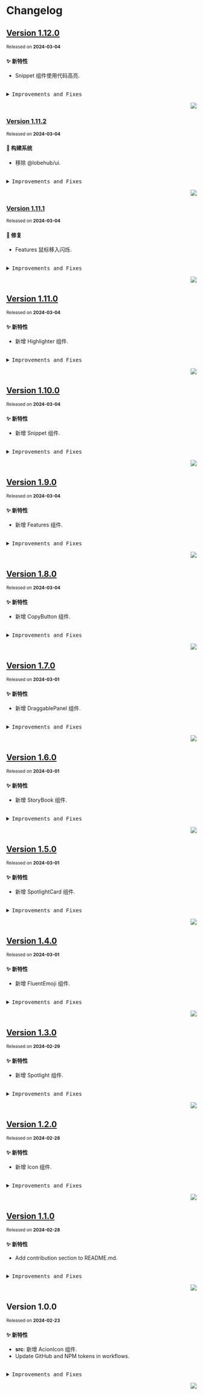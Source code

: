 # Changelog

## [Version&nbsp;1.12.0](https://github.com/datoou/components/compare/v1.11.2...v1.12.0)

<sup>Released on **2024-03-04**</sup>

#### ✨ 新特性

- Snippet 组件使用代码高亮.

<br/>

<details>
<summary><kbd>Improvements and Fixes</kbd></summary>

#### What's improved

- Snippet 组件使用代码高亮 ([85efbfe](https://github.com/datoou/components/commit/85efbfe))

</details>

<div align="right">

[![](https://img.shields.io/badge/-BACK_TO_TOP-151515?style=flat-square)](#readme-top)

</div>

### [Version&nbsp;1.11.2](https://github.com/datoou/components/compare/v1.11.1...v1.11.2)

<sup>Released on **2024-03-04**</sup>

#### 👷 构建系统

- 移除 @lobehub/ui.

<br/>

<details>
<summary><kbd>Improvements and Fixes</kbd></summary>

#### Build system

- 移除 @lobehub/ui ([1e5d541](https://github.com/datoou/components/commit/1e5d541))

</details>

<div align="right">

[![](https://img.shields.io/badge/-BACK_TO_TOP-151515?style=flat-square)](#readme-top)

</div>

### [Version&nbsp;1.11.1](https://github.com/datoou/components/compare/v1.11.0...v1.11.1)

<sup>Released on **2024-03-04**</sup>

#### 🐛 修复

- Features 鼠标移入闪烁.

<br/>

<details>
<summary><kbd>Improvements and Fixes</kbd></summary>

#### What's fixed

- Features 鼠标移入闪烁 ([74b0fb6](https://github.com/datoou/components/commit/74b0fb6))

</details>

<div align="right">

[![](https://img.shields.io/badge/-BACK_TO_TOP-151515?style=flat-square)](#readme-top)

</div>

## [Version&nbsp;1.11.0](https://github.com/datoou/components/compare/v1.10.0...v1.11.0)

<sup>Released on **2024-03-04**</sup>

#### ✨ 新特性

- 新增 Highlighter 组件.

<br/>

<details>
<summary><kbd>Improvements and Fixes</kbd></summary>

#### What's improved

- 新增 Highlighter 组件 ([8bb2fe8](https://github.com/datoou/components/commit/8bb2fe8))

</details>

<div align="right">

[![](https://img.shields.io/badge/-BACK_TO_TOP-151515?style=flat-square)](#readme-top)

</div>

## [Version&nbsp;1.10.0](https://github.com/datoou/components/compare/v1.9.0...v1.10.0)

<sup>Released on **2024-03-04**</sup>

#### ✨ 新特性

- 新增 Snippet 组件.

<br/>

<details>
<summary><kbd>Improvements and Fixes</kbd></summary>

#### What's improved

- 新增 Snippet 组件 ([722cc34](https://github.com/datoou/components/commit/722cc34))

</details>

<div align="right">

[![](https://img.shields.io/badge/-BACK_TO_TOP-151515?style=flat-square)](#readme-top)

</div>

## [Version&nbsp;1.9.0](https://github.com/datoou/components/compare/v1.8.0...v1.9.0)

<sup>Released on **2024-03-04**</sup>

#### ✨ 新特性

- 新增 Features 组件.

<br/>

<details>
<summary><kbd>Improvements and Fixes</kbd></summary>

#### What's improved

- 新增 Features 组件 ([1561a0a](https://github.com/datoou/components/commit/1561a0a))

</details>

<div align="right">

[![](https://img.shields.io/badge/-BACK_TO_TOP-151515?style=flat-square)](#readme-top)

</div>

## [Version&nbsp;1.8.0](https://github.com/datoou/components/compare/v1.7.0...v1.8.0)

<sup>Released on **2024-03-04**</sup>

#### ✨ 新特性

- 新增 CopyButton 组件.

<br/>

<details>
<summary><kbd>Improvements and Fixes</kbd></summary>

#### What's improved

- 新增 CopyButton 组件 ([519f8b7](https://github.com/datoou/components/commit/519f8b7))

</details>

<div align="right">

[![](https://img.shields.io/badge/-BACK_TO_TOP-151515?style=flat-square)](#readme-top)

</div>

## [Version&nbsp;1.7.0](https://github.com/datoou/components/compare/v1.6.0...v1.7.0)

<sup>Released on **2024-03-01**</sup>

#### ✨ 新特性

- 新增 DraggablePanel 组件.

<br/>

<details>
<summary><kbd>Improvements and Fixes</kbd></summary>

#### What's improved

- 新增 DraggablePanel 组件 ([50e77ae](https://github.com/datoou/components/commit/50e77ae))

</details>

<div align="right">

[![](https://img.shields.io/badge/-BACK_TO_TOP-151515?style=flat-square)](#readme-top)

</div>

## [Version&nbsp;1.6.0](https://github.com/datoou/components/compare/v1.5.0...v1.6.0)

<sup>Released on **2024-03-01**</sup>

#### ✨ 新特性

- 新增 StoryBook 组件.

<br/>

<details>
<summary><kbd>Improvements and Fixes</kbd></summary>

#### What's improved

- 新增 StoryBook 组件 ([7fe3162](https://github.com/datoou/components/commit/7fe3162))

</details>

<div align="right">

[![](https://img.shields.io/badge/-BACK_TO_TOP-151515?style=flat-square)](#readme-top)

</div>

## [Version&nbsp;1.5.0](https://github.com/datoou/components/compare/v1.4.0...v1.5.0)

<sup>Released on **2024-03-01**</sup>

#### ✨ 新特性

- 新增 SpotlightCard 组件.

<br/>

<details>
<summary><kbd>Improvements and Fixes</kbd></summary>

#### What's improved

- 新增 SpotlightCard 组件 ([83d7c03](https://github.com/datoou/components/commit/83d7c03))

</details>

<div align="right">

[![](https://img.shields.io/badge/-BACK_TO_TOP-151515?style=flat-square)](#readme-top)

</div>

## [Version&nbsp;1.4.0](https://github.com/datoou/components/compare/v1.3.0...v1.4.0)

<sup>Released on **2024-03-01**</sup>

#### ✨ 新特性

- 新增 FluentEmoji 组件.

<br/>

<details>
<summary><kbd>Improvements and Fixes</kbd></summary>

#### What's improved

- 新增 FluentEmoji 组件 ([3c8e646](https://github.com/datoou/components/commit/3c8e646))

</details>

<div align="right">

[![](https://img.shields.io/badge/-BACK_TO_TOP-151515?style=flat-square)](#readme-top)

</div>

## [Version&nbsp;1.3.0](https://github.com/datoou/components/compare/v1.2.0...v1.3.0)

<sup>Released on **2024-02-29**</sup>

#### ✨ 新特性

- 新增 Spotlight 组件.

<br/>

<details>
<summary><kbd>Improvements and Fixes</kbd></summary>

#### What's improved

- 新增 Spotlight 组件 ([189041b](https://github.com/datoou/components/commit/189041b))

</details>

<div align="right">

[![](https://img.shields.io/badge/-BACK_TO_TOP-151515?style=flat-square)](#readme-top)

</div>

## [Version&nbsp;1.2.0](https://github.com/datoou/components/compare/v1.1.0...v1.2.0)

<sup>Released on **2024-02-28**</sup>

#### ✨ 新特性

- 新增 Icon 组件.

<br/>

<details>
<summary><kbd>Improvements and Fixes</kbd></summary>

#### What's improved

- 新增 Icon 组件 ([3f9a8c5](https://github.com/datoou/components/commit/3f9a8c5))

</details>

<div align="right">

[![](https://img.shields.io/badge/-BACK_TO_TOP-151515?style=flat-square)](#readme-top)

</div>

## [Version&nbsp;1.1.0](https://github.com/datoou/components/compare/v1.0.0...v1.1.0)

<sup>Released on **2024-02-28**</sup>

#### ✨ 新特性

- Add contribution section to README.md.

<br/>

<details>
<summary><kbd>Improvements and Fixes</kbd></summary>

#### What's improved

- Add contribution section to README.md ([f896f67](https://github.com/datoou/components/commit/f896f67))

</details>

<div align="right">

[![](https://img.shields.io/badge/-BACK_TO_TOP-151515?style=flat-square)](#readme-top)

</div>

## Version&nbsp;1.0.0

<sup>Released on **2024-02-23**</sup>

#### ✨ 新特性

- **src**: 新增 AcionIcon 组件.
- Update GitHub and NPM tokens in workflows.

<br/>

<details>
<summary><kbd>Improvements and Fixes</kbd></summary>

#### What's improved

- **src**: 新增 AcionIcon 组件 ([826454c](https://github.com/datoou/components/commit/826454c))
- Update GitHub and NPM tokens in workflows ([41c1a1d](https://github.com/datoou/components/commit/41c1a1d))

</details>

<div align="right">

[![](https://img.shields.io/badge/-BACK_TO_TOP-151515?style=flat-square)](#readme-top)

</div>

